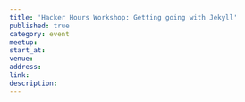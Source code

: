 ```yaml
---
title: 'Hacker Hours Workshop: Getting going with Jekyll'
published: true
category: event
meetup:
start_at:
venue:
address:
link:
description:
---
```

